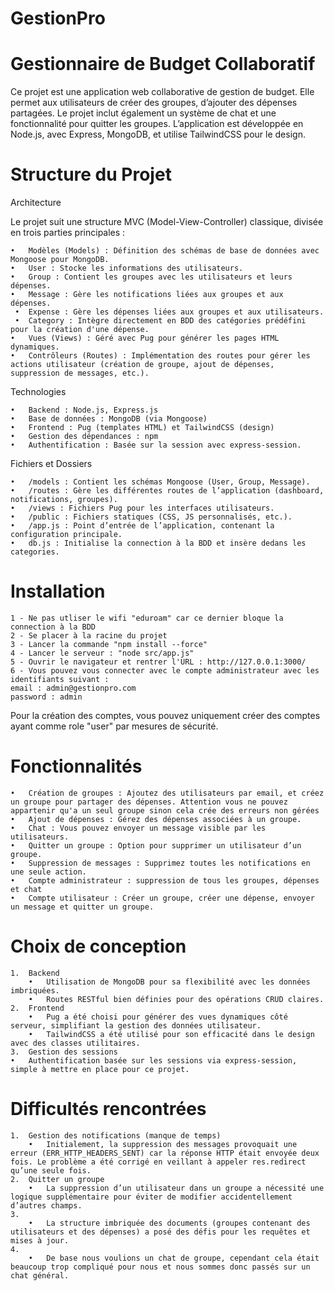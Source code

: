# GestionPro

# Gestionnaire de Budget Collaboratif

Ce projet est une application web collaborative de gestion de budget. Elle permet aux utilisateurs de créer des groupes, d’ajouter des dépenses partagées. Le projet inclut également un système de chat et une fonctionnalité pour quitter les groupes. L’application est développée en Node.js, avec Express, MongoDB, et utilise TailwindCSS pour le design.

# Structure du Projet

Architecture

Le projet suit une structure MVC (Model-View-Controller) classique, divisée en trois parties principales :

	•	Modèles (Models) : Définition des schémas de base de données avec Mongoose pour MongoDB.
	•	User : Stocke les informations des utilisateurs.
	•	Group : Contient les groupes avec les utilisateurs et leurs dépenses.
	•	Message : Gère les notifications liées aux groupes et aux dépenses.
 	 •	Expense : Gère les dépenses liées aux groupes et aux utilisateurs.
 	 •	Category : Intègre directement en BDD des catégories prédéfini pour la création d'une dépense.
	•	Vues (Views) : Géré avec Pug pour générer les pages HTML dynamiques.
	•	Contrôleurs (Routes) : Implémentation des routes pour gérer les actions utilisateur (création de groupe, ajout de dépenses, suppression de messages, etc.).

 Technologies

	•	Backend : Node.js, Express.js
	•	Base de données : MongoDB (via Mongoose)
	•	Frontend : Pug (templates HTML) et TailwindCSS (design)
	•	Gestion des dépendances : npm
	•	Authentification : Basée sur la session avec express-session.

Fichiers et Dossiers

	•	/models : Contient les schémas Mongoose (User, Group, Message).
	•	/routes : Gère les différentes routes de l’application (dashboard, notifications, groupes).
	•	/views : Fichiers Pug pour les interfaces utilisateurs.
	•	/public : Fichiers statiques (CSS, JS personnalisés, etc.).
	•	/app.js : Point d’entrée de l’application, contenant la configuration principale.
	•	db.js : Initialise la connection à la BDD et insère dedans les categories.

 # Installation

	1 - Ne pas utliser le wifi "eduroam" car ce dernier bloque la connection à la BDD
	2 - Se placer à la racine du projet
	3 - Lancer la commande "npm install --force"
	4 - Lancer le serveur : "node src/app.js"
	5 - Ouvrir le navigateur et rentrer l'URL : http://127.0.0.1:3000/
	6 - Vous pouvez vous connecter avec le compte administrateur avec les identifiants suivant : 
	email : admin@gestionpro.com
	password : admin
 Pour la création des comptes, vous pouvez uniquement créer des comptes ayant comme role "user" par mesures de sécurité.

# Fonctionnalités

	•	Création de groupes : Ajoutez des utilisateurs par email, et créez un groupe pour partager des dépenses. Attention vous ne pouvez appartenir qu'a un seul groupe sinon cela crée des erreurs non gérées
	•	Ajout de dépenses : Gérez des dépenses associées à un groupe.
	•	Chat : Vous pouvez envoyer un message visible par les utilisateurs.
	•	Quitter un groupe : Option pour supprimer un utilisateur d’un groupe.
	•	Suppression de messages : Supprimez toutes les notifications en une seule action.
 	•	Compte administrateur : suppression de tous les groupes, dépenses et chat
  	•	Compte utilisateur : Créer un groupe, créer une dépense, envoyer un message et quitter un groupe.
   
# Choix de conception

	1.	Backend
		•	Utilisation de MongoDB pour sa flexibilité avec les données imbriquées.
		•	Routes RESTful bien définies pour des opérations CRUD claires.
	2.	Frontend
		•	Pug a été choisi pour générer des vues dynamiques côté serveur, simplifiant la gestion des données utilisateur.
		•	TailwindCSS a été utilisé pour son efficacité dans le design avec des classes utilitaires.
	3.	Gestion des sessions
	•	Authentification basée sur les sessions via express-session, simple à mettre en place pour ce projet.
# Difficultés rencontrées

	1.	Gestion des notifications (manque de temps)
		•	Initialement, la suppression des messages provoquait une erreur (ERR_HTTP_HEADERS_SENT) car la réponse HTTP était envoyée deux fois. Le problème a été corrigé en veillant à appeler res.redirect qu’une seule fois.
	2.	Quitter un groupe
		•	La suppression d’un utilisateur dans un groupe a nécessité une logique supplémentaire pour éviter de modifier accidentellement d’autres champs.
	3.	
		•	La structure imbriquée des documents (groupes contenant des utilisateurs et des dépenses) a posé des défis pour les requêtes et mises à jour.
  	4.
   		•	De base nous voulions un chat de groupe, cependant cela était beaucoup trop compliqué pour nous et nous sommes donc passés sur un chat général.
   		


 
